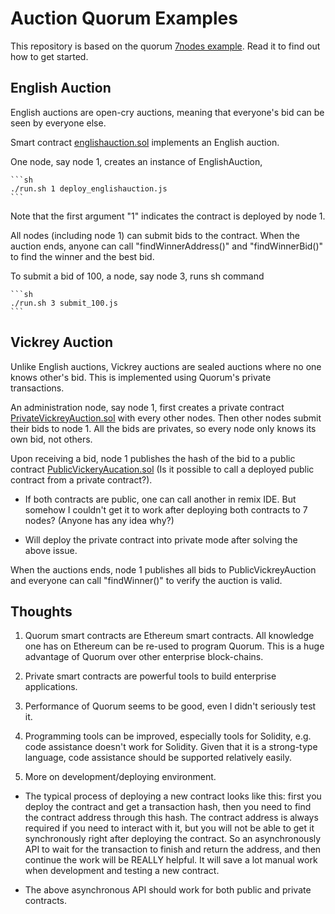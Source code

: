 # Auction Quorum Examples

This repository is based on the quorum [7nodes example](https://github.com/jpmorganchase/quorum-examples). Read it to find out how to get started.

## English Auction

English auctions are open-cry auctions, meaning that everyone's bid can be seen by everyone else.

Smart contract [englishauction.sol](examples/7nodes/englishauction.sol) implements an English auction.

One node, say node 1, creates an instance of EnglishAuction, 

    ```sh
    ./run.sh 1 deploy_englishauction.js
    ```

Note that the first argument "1" indicates the contract is deployed by node 1.

All nodes (including node 1) can submit bids to the contract. When the auction ends,
anyone can call "findWinnerAddress()" and "findWinnerBid()" to find the winner and the best bid.

To submit a bid of 100, a node, say node 3,  runs sh command

    ```sh
    ./run.sh 3 submit_100.js 
    ```


## Vickrey Auction
Unlike English auctions, Vickrey auctions are sealed auctions where no one knows other's bid. This is implemented using
Quorum's private transactions. 

An administration node, say node 1, first creates a private contract [PrivateVickreyAuction.sol](examples/7nodes/PrivateVickreyAuction.sol) with every other nodes. Then other nodes submit their
bids to node 1. All the bids are privates, so every node only knows its own bid, not others.

Upon receiving a bid, node 1 publishes the hash of the bid to a public contract [PublicVickeryAucation.sol](examples/7nodes/PublicVickreyAuction.sol) (Is it possible to call a deployed public contract from a private contract?). 

* If both contracts are public, one can call another in remix IDE. But somehow I couldn't get it to work after deploying both contracts to 7 nodes? (Anyone has any idea why?)

* Will deploy the private contract into private mode after solving the above issue.

When the auctions ends, node 1 publishes all bids to PublicVickreyAuction and everyone can call "findWinner()" to verify the auction is valid.  

## Thoughts

1. Quorum smart contracts are Ethereum smart contracts. All knowledge one has on Ethereum can be re-used to program Quorum. This is a huge advantage of Quorum over other enterprise block-chains.

2. Private smart contracts are powerful tools to build enterprise applications.

3. Performance of Quorum seems to be good, even I didn't seriously test it. 

4. Programming tools can be improved, especially tools for Solidity, e.g. code assistance doesn't work for Solidity. Given that it is a strong-type language, code assistance should be supported relatively easily.

5. More on development/deploying environment.
 * The typical process of deploying a new contract looks like this: first you deploy the contract and get a transaction hash, then you need to find the contract address through this hash. The contract address is always required if you need to interact with it, but you will not be able to get it synchronously right after deploying the contract. So an asynchronously API to wait for the transaction to finish and return the address, and then continue the work will be REALLY helpful. It will save a lot manual work when development and testing a new contract.
 
 * The above asynchronous API should work for both public and private contracts.
 


 